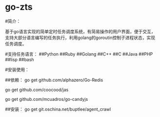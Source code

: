 # go-zts

#简介：

基于go语言实现的简单定时任务调度系统，有简易操作的用户界面，便于交互，支持大部分语言编写的任务执行，利用golang的goroutin控制子进程状态，实现任务调度。

#支持任务语言：
##Python
##Ruby
##Golang
##C++
##C
##Java
##PHP
##lisp
##bash


#安装使用：

##依赖：
go get github.com/alphazero/Go-Redis

go get github.com/coocood/jas

go get github.com/mcuadros/go-candyjs

##安装：
go get git.oschina.net/buptlee/agent_crawl
